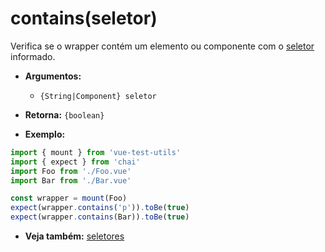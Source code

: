 # contains(seletor)

Verifica se o wrapper contém um elemento ou componente com o [seletor](../selectors.md) informado.

- **Argumentos:**
  - `{String|Component} seletor`

- **Retorna:** `{boolean}`

- **Exemplo:**

```js
import { mount } from 'vue-test-utils'
import { expect } from 'chai'
import Foo from './Foo.vue'
import Bar from './Bar.vue'

const wrapper = mount(Foo)
expect(wrapper.contains('p')).toBe(true)
expect(wrapper.contains(Bar)).toBe(true)
```

- **Veja também:** [seletores](../selectors.md)
